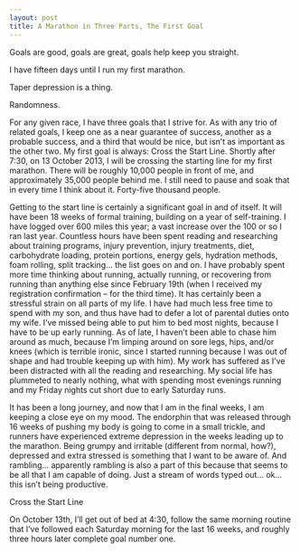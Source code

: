 ```yaml
---
layout: post
title: A Marathon in Three Parts, The First Goal
---
```


Goals are good, goals are great, goals help keep you straight.

I have fifteen days until I run my first marathon.

Taper depression is a thing.

Randomness.

For any given race, I have three goals that I strive for.  As with any trio of related goals, I keep one as a near guarantee of success, another as a probable success, and a third that would be nice, but isn’t as important as the other two.  My first goal is always: Cross the Start Line.  Shortly after 7:30, on 13 October 2013, I will be crossing the starting line for my first marathon.  There will be roughly 10,000 people in front of me, and approximately 35,000 people behind me.  I still need to pause and soak that in every time I think about it. Forty-five thousand people.

Getting to the start line is certainly a significant goal in and of itself.  It will have been 18 weeks of formal training, building on a year of self-training.  I have logged over 600 miles this year; a vast increase over the 100 or so I ran last year.  Countless hours have been spent reading and researching about training programs, injury prevention, injury treatments, diet, carbohydrate loading, protein portions, energy gels, hydration methods, foam rolling, split tracking… the list goes on and on.  I have probably spent more time thinking about running, actually running, or recovering from running than anything else since February 19th (when I received my registration confirmation – for the third time).  It has certainly been a stressful strain on all parts of my life.  I have had much less free time to spend with my son, and thus have had to defer a lot of parental duties onto my wife.  I’ve missed being able to put him to bed most nights, because I have to be up early running.  As of late, I haven’t been able to chase him around as much, because I’m limping around on sore legs, hips, and/or knees (which is terrible ironic, since I started running because I was out of shape and had trouble keeping up with him).  My work has suffered as I’ve been distracted with all the reading and researching.  My social life has plummeted to nearly nothing, what with spending most evenings running and my Friday nights cut short due to early Saturday runs.

It has been a long journey, and now that I am in the final weeks, I am keeping a close eye on my mood.  The endorphin that was released through 16 weeks of pushing my body is going to come in a small trickle, and runners have experienced extreme depression in the weeks leading up to the marathon.  Being grumpy and irritable (different from normal, how?), depressed and extra stressed is something that I want to be aware of.  And rambling… apparently rambling is also a part of this because that seems to be all that I am capable of doing.  Just a stream of words typed out… ok… this isn’t being productive.

Cross the Start Line

On October 13th, I’ll get out of bed at 4:30, follow the same morning routine that I’ve followed each Saturday morning for the last 16 weeks, and roughly three hours later complete goal number one.
